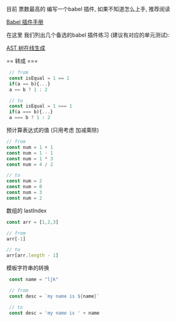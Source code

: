 目前 票数最高的 编写一个babel 插件,  如果不知道怎么上手, 推荐阅读

[ Babel 插件手册 ](https://github.com/jamiebuilds/babel-handbook/blob/master/translations/zh-Hans/plugin-handbook.md)

在这里 我们列出几个备选的babel 插件练习 (建议有对应的单元测试):

[AST 树在线生成](https://astexplorer.net/)


== 转成 ===

```js
 // from
 const isEqual = 1 == 1
 if(a == b){...}
 a == b ? 1 : 2

 // to
 const isEqual = 1 === 1
 if(a === b){...}
 a === b ? 1 : 2
```


预计算表达式的值 (只用考虑 加减乘除)

```js
// from
const num = 1 + 1
const num = 1 - 1
const num = 1 * 3
const num = 4 / 2

// to
const num = 2
const num = 0
const num = 3
const num = 2
```


数组的 lastIndex

```js
const arr = [1,2,3]

// from
arr[-1]

// to
arr[arr.length - 1]
```

模板字符串的转换

```js
 const name = "ljk"

 // from
 const desc = `my name is ${name}`

 // to
 const desc = 'my name is ' + name
```

